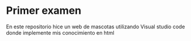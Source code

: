 <h1>Primer examen</h1>
<p>En este repositorio hice un web de mascotas utilizando Visual studio code donde implemente mis conocimiento en html</p>
